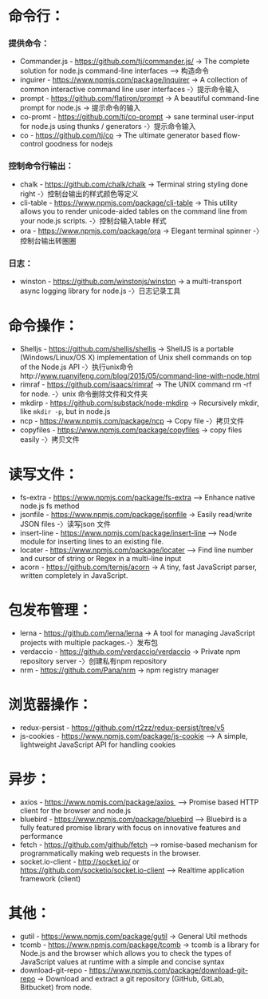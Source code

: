 # 命令行：
### 提供命令：
* Commander.js - https://github.com/tj/commander.js/ -> The complete solution for node.js command-line interfaces --> 构造命令
* inguirer - https://www.npmjs.com/package/inquirer -> A collection of common interactive command line user interfaces -〉提示命令输入
* prompt - https://github.com/flatiron/prompt -> A beautiful command-line prompt for node.js -> 提示命令的输入
* co-promt - https://github.com/tj/co-prompt -> sane terminal user-input for node.js using thunks / generators -〉提示命令输入
* co - https://github.com/tj/co -> The ultimate generator based flow-control goodness for nodejs 
### 控制命令行输出：
* chalk - https://github.com/chalk/chalk -> Terminal string styling done right -〉控制台输出的样式颜色等定义
* cli-table - https://www.npmjs.com/package/cli-table -> This utility allows you to render unicode-aided tables on the command line from your node.js scripts. -〉控制台输入table 样式
* ora - https://www.npmjs.com/package/ora -> Elegant terminal spinner -〉控制台输出转圈圈
### 日志：
* winston - https://github.com/winstonjs/winston -> a multi-transport async logging library for node.js -〉日志记录工具
# 命令操作：
* Shelljs - https://github.com/shelljs/shelljs -> ShellJS is a portable (Windows/Linux/OS X) implementation of Unix shell commands on top of the Node.js API -〉执行unix命令http://www.ruanyifeng.com/blog/2015/05/command-line-with-node.html
* rimraf - https://github.com/isaacs/rimraf -> The UNIX command rm -rf for node. -〉unix 命令删除文件和文件夹
* mkdirp - https://github.com/substack/node-mkdirp -> Recursively mkdir, like `mkdir -p`, but in node.js
* ncp - https://www.npmjs.com/package/ncp -> Copy file -〉拷贝文件
* copyfiles - https://www.npmjs.com/package/copyfiles -> copy files easily -〉拷贝文件
# 读写文件：
* fs-extra - https://www.npmjs.com/package/fs-extra --> Enhance native node.js fs method
* jsonfile - https://www.npmjs.com/package/jsonfile -> Easily read/write JSON files -〉读写json 文件
* insert-line - https://www.npmjs.com/package/insert-line --> Node module for inserting lines to an existing file.
* locater - https://www.npmjs.com/package/locater --> Find line number and cursor of string or Regex in a multi-line input
* acorn - https://github.com/ternjs/acorn -> A tiny, fast JavaScript parser, written completely in JavaScript.
# 包发布管理：
* lerna - https://github.com/lerna/lerna -> A tool for managing JavaScript projects with multiple packages.-〉发布包
* verdaccio - https://github.com/verdaccio/verdaccio -> Private npm repository server -〉创建私有npm repository
* nrm - https://github.com/Pana/nrm -> npm registry manager
# 浏览器操作：
* redux-persist - https://github.com/rt2zz/redux-persist/tree/v5 
* js-cookies - https://www.npmjs.com/package/js-cookie --> A simple, lightweight JavaScript API for handling cookies
# 异步：
* axios - https://www.npmjs.com/package/axios  --> Promise based HTTP client for the browser and node.js
* bluebird - https://www.npmjs.com/package/bluebird --> Bluebird is a fully featured promise library with focus on innovative features and performance
* fetch - https://github.com/github/fetch --> romise-based mechanism for programmatically making web requests in the browser. 
* socket.io-client - http://socket.io/ or https://github.com/socketio/socket.io-client --> Realtime application framework (client) 
# 其他：
* gutil - https://www.npmjs.com/package/gutil -> General Util methods
* tcomb - https://www.npmjs.com/package/tcomb -> tcomb is a library for Node.js and the browser which allows you to check the types of JavaScript values at runtime with a simple and concise syntax
* download-git-repo - https://www.npmjs.com/package/download-git-repo -> Download and extract a git repository (GitHub, GitLab, Bitbucket) from node.

